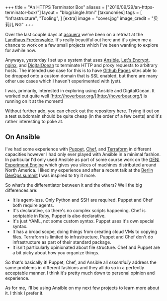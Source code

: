 +++
title = "An HTTPS Terminator Box"
aliases = ["2016/09/29/an-https-terminator-box/"]
layout = "blog/single.html"
[taxonomies]
tags = [
  "Infrastructure",
  "Tooling",
]
[extra]
image = "cover.jpg"
image_credit = "贝莉儿 NG"
+++

Over the last couple days at [asquera](http://asquera.de/) we've been on a retreat at the [Landhaus Fredenwalde](http://landhaus-fredenwalde.de/). It's really beautiful out here and it's given me a chance to work on a few small projects which I've been wanting to explore for awhile now.

Anyways, yesterday I set up a system that uses [Ansible](https://www.ansible.com/), [Let's Encrypt](http://letsencrypt.org/), [nginx](nginx.com), and [DigitalOcean](http://digitalocean.com/) to terminate HTTP and proxy requests to arbitrary hosts. The intended use case for this is to have [Github Pages](http://pages.github.com/) sites able to be dropped onto a custom domain that is SSL enabled, but there are many other use cases which I haven't experimented with (yet).

I was, primarily, interested in exploring using Ansible and DigitalOcean. It worked out quite well [http://hoverbear.org/](http://hoverbear.org/) is running on it at the moment!

<!-- more -->

Without further ado, you can check out the repository [here](https://github.com/Hoverbear/https-terminator#https-terminator). Trying it out on a test subdomain should be quite cheap (in the order of a few cents) and it's rather interesting to poke at.

## On Ansible

I've had some experience with [Puppet](https://puppet.com/), [Chef](https://www.chef.io/), and [Terraform](http://terraform.io/) in different capacities however I had only ever played with Ansible in a minimal fashion. In particular I'd only used Ansible as part of some course work on the [GENI Experiment Engine](http://gee-project.org/) which gives you slices of machines distributed around North America. I liked my experience and after a recent talk at the [Berlin DevOps summit](http://berlinops.de/) I was inspired to try it more.

So what's the differentiator between it and the others? Well the big differences are:

* It is agent-less. Only Python and SSH are required. Puppet and Chef both require agents.
* It's declarative, so there's no complex scripts happening. Chef is scriptable in Ruby, Puppet is also declarative.
* It's just YAML, not some custom syntax. Puppet uses it's own special syntax.
* It has a broad scope, doing things from creating cloud VMs to copying files. Terraform is limited to infrastructure, Puppet and Chef don't do infrastructure as part of their standard package.
* It isn't particularly opinionated about file structure. Chef and Puppet are a bit picky about how you organize things.

So that's basically it! Puppet, Chef, and Ansible all *essentially* address the same problems in different fashions and they all do so in a perfectly acceptable manner. I think it's pretty much down to personal opinion and experience.

As for me, I'll be using Ansible on my next few projects to learn more about it. I think I prefer it.
